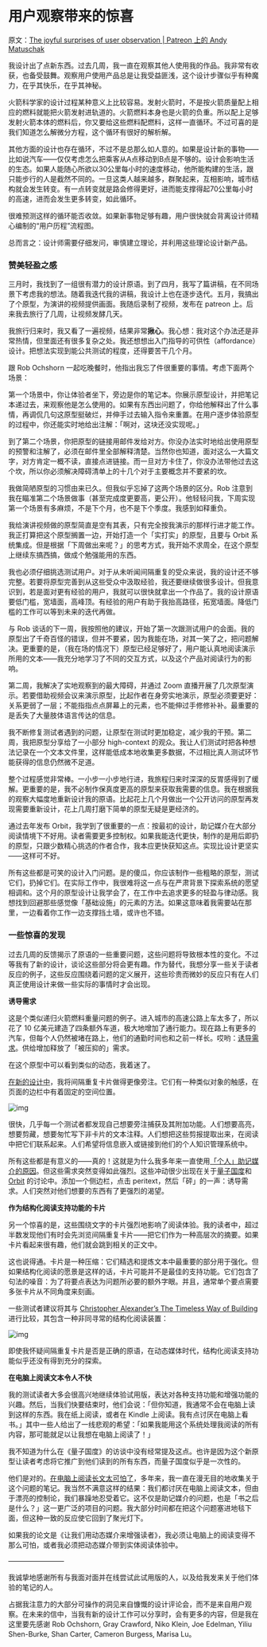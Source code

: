 # 用户观察带来的惊喜

原文：[The joyful surprises of user observation | Patreon 上的 Andy Matuschak](https://www.patreon.com/posts/joyful-surprises-68479856)

我设计出了点新东西。过去几周，我一直在观察其他人使用我的作品。我非常有收获，也备受鼓舞。观察用户使用产品总是让我受益匪浅，这个设计步骤似乎有种魔力，在乎其快乐，在乎其神秘。

火箭科学家的设计过程某种意义上比较容易。发射火箭时，不是按火箭质量配上相应的燃料就能把火箭发射进轨道的。火箭燃料本身也是火箭的负重。所以配上足够发射火箭本体的燃料后，你又要给这些燃料配燃料，这样一直循环。不过可喜的是我们知道怎么解微分方程，这个循环有很好的解析解。

其他方面的设计也存在循环，不过不是总那么如人意的。如果是设计新的事物——比如说汽车——仅仅考虑怎么把乘客从A点移动到B点是不够的。设计会影响生活的生态。如果人能随心所欲以30公里每小时的速度移动，他所能构建的生活，跟只能步行的人是截然不同的。一旦这类人越来越多，群聚起来，互相影响，城市结构就会发生转变。有一点转变就是路会修得更好，进而能支撑得起70公里每小时的高速，进而会发生更多转变，如此循环。

很难预测这样的循环能否收敛。如果新事物足够有趣，用户很快就会背离设计师精心编制的“用户历程”流程图。

总而言之：设计师需要仔细发问，审慎建立理论，并利用这些理论设计新产品。

### **赞美轻盈之感**

三月时，我找到了一组很有潜力的设计原语。到了四月，我写了篇讲稿，在不同场景下考虑我的想法。随着我迭代我的讲稿，我设计上也在逐步迭代。五月，我搞出了个原型，为演讲的视频提供画面。我随后录制了视频，发布在 patreon 上。后来我去旅行了几周，让视频发酵几天。

我旅行归来时，我又看了一遍视频，结果非常**揪心**。我心想：我对这个办法还是非常热情，但里面还有很多复杂之处。我还想想出入门指导的可供性（affordance）设计。把想法实现到能公共测试的程度，还得要苦干几个月。

跟 Rob Ochshorn 一起吃晚餐时，他指出我忘了件很重要的事情。考虑下面两个场景：

第一个场景中，你让体验者坐下，旁边是你的笔记本。你展示原型设计，并把笔记本递过去，来观察他是怎么使用的。如果有东西出问题了，你给他解释出了什么事情，再调侃几句这原型挺破烂，并伸手过去输入指令来重置。在用户逐步体验原型的过程中，你还能实时地给出注解：「啊对，这块还没实现呢。」

到了第二个场景，你把原型的链接用邮件发给对方。你没办法实时地给出使用原型的预警和注解了，必须在邮件里全部解释清楚。当然你也知道，面对这么一大篇文字，对方肯定一概不读，直接点进链接。而一旦对方卡住了，你没办法带他过去这个坎，所以你必须解决障碍清单上的十几个对于主要概念并不要紧的坎。

我做简陋原型的习惯由来已久。但我似乎忘掉了这两个场景的区分。Rob 注意到我在瞄准第二个场景做事（甚至完成度更要高，更公开）。他轻轻问我，下周实现第一个场景有多麻烦，不是下个月，也不是下个季度。我感到如释重负。

我给演讲视频做的原型简直是空有其表，只有完全按我演示的那样行进才能工作。我正打算把这个原型搁置一边，开始打造一个「实打实」的原型，且要与 Orbit 系统集成。但是根据「下周做出来呢？」的思考方式，我开始不求周全，在这个原型上继续东搞西搞，做成个勉强能用的东西。

我也必须仔细挑选测试用户。对于从未听闻间隔重复的受众来说，我的设计还不够完整。若要将原型完善到从这些受众中汲取经验，我还要继续做很多设计。但我意识到，若是面对更有经验的用户，我就可以很快就拿出一个作品了。我的设计原语要低门槛，宽墙面，高峰顶。有经验的用户有助于我抬高路径，拓宽墙面。降低门槛的工作可以等到未来的迭代再做。

与 Rob 谈话的下一周，我按照他的建议，开始了第一次跟测试用户的会面。我的原型出了千奇百怪的错误，但并不要紧，因为我能在场，对其一笑了之，把问题解决。更重要的是，（我在场的情况下）原型已经足够好了，用户能认真地阅读演示所用的文本——我充分地学习了不同的交互方式，以及这个产品对阅读行为的影响。

第二周，我解决了实地观察到的最大障碍，并通过 Zoom 直播开展了几次原型演示。若要借助视频会议来演示原型，比起作者在身旁实地演示，原型必须要更好：关系更弱了一层；不能指指点点屏幕上的元素，也不能伸过手修修补补。最重要的是丢失了大量肢体语言传达的信息。

我不断修复测试者遇到的问题，让原型在测试时更加稳定，减少我的干预。第二周，我把原型分享给了一小部分 high-context 的观众。我让人们测试时把各种想法记录在一个文本文件里，这样能低成本地收集更多数据，不过相比真人测试环节能获得的信息仍然微不足道。

整个过程感觉非常棒。一小步一小步地行进，我旅程归来时深深的反胃感得到了缓解。更重要的是，我不必制作保真度更高的原型来获取我需要的信息。我在根据我的观察大幅度地重新设计我的原语。比起花上几个月做出一个公开访问的原型再发现需要重新设计，花上几周打磨下简单的原型无疑是更经济的。

通过去年发布 Orbit，我学到了很重要的一点：按最初的设计，助记媒介在大部分阅读情境下不好用。读者需要更多控制权。如果我能迭代更快，制作的是用后即扔的原型，只跟少数精心挑选的作者合作，我本应更快获知这点。实现比设计更坚实——这样可不好。

所有这些都是可笑的设计入门问题。是的傻瓜，你应该制作一些粗略的原型，测试它们，扔掉它们。在实际工作中，我很难将这一点与在严肃背景下探索系统的愿望相调和。这个月的原型设计让我学会了，在工作中去追求更多的轻盈与律动感。我想找到回避那些感觉像「基础设施」的元素的方法。如果这意味着我需要站在那里，一边看着你工作一边支撑挡土墙，或许也不错。

### **一些惊喜的发现**

过去几周的反馈揭示了原语的一些重要问题，这些问题将导致根本性的变化。不过等我有了新的设计，谈论这些部分将会更有趣。作为替代，我想分享一些关于读者反应的例子，这些反应围绕着问题的定义展开，这些珍贵而微妙的反应只有在人们真正使用设计来做一些实际的事情时才会出现。

**诱导需求**

这是个类似递归火箭燃料重量问题的例子。进入城市的高速公路上车太多了，所以花了 10 亿美元建造了四条额外车道，极大地增加了通行能力。现在路上有更多的汽车，但每个人仍然被堵在路上，他们的通勤时间也和之前一样长。哎哟：[诱导需求](https://en.wikipedia.org/wiki/Induced_demand)。供给增加释放了「被压抑的」需求。

在这个原型中可以看到类似的动态，我着迷了。

[在新的设计中](https://www.patreon.com/posts/demo-talk-new-66348634?cid=85507220)，我将间隔重复卡片做得更像旁注。它们有一种类似对象的触感，在页面的边栏中有着固定的空间位置。

![img](https://c10.patreonusercontent.com/4/patreon-media/p/post/68479856/090294853ce942458c32b986907f7533/eyJ3Ijo4MjB9/1.png?token-time=1657929600&token-hash=tulbGCePKN8C6dYTOJltIUWggo25bHtHnTjsA1k-1eQ%3D)

很快，几乎每一个测试者都发现自己想要旁注捕获及其附加功能。人们想要高亮，想要剪藏，想要匆忙写下非卡片的文本注释。人们想把这些剪报提取出来，在阅读中把它们联系起来。人们希望将信息嵌入或链接到他们的个人知识管理系统中。

所有这些都是有意义的——真的！这就是为什么我多年来一直使用[「个人」助记媒介的原因](https://notes.andymatuschak.org/z5ARNXtS5VxteskEW91S1yYTgAcLABNXsZuJE)。但这些需求突然变得如此强烈。这些冲动很少出现在关于[量子国度](https://quantum.country/)和 [Orbit](https://withorbit.com/) 的讨论中。添加一个侧边栏，点击 peritext，然后「砰」的一声：诱导需求。人们突然对他们想要的东西有了更强烈的渴望。

**作为结构化阅读支持功能的卡片**

另一个惊喜的是，这些围绕文字的卡片强烈地影响了阅读体验。我的读者中，超过半数发现他们有时会先浏览间隔重复卡片——把它们作为一种高层次的摘要。如果卡片看起来很有趣，他们就会跳到相关的正文中。

这也说得通。卡片是一种压缩：它们精选和提炼文本中最重要的部分用于强化。但如果结构化阅读的愿景是这样的话，卡片可能并不是最佳的支持功能。它们包含了句法的噪音：为了将要点表达为问题所必要的额外字眼。并且，通常单个要点需要多张卡片从不同角度来刻画。

一些测试者建议将其与 [Christopher Alexander’s The Timeless Way of Building](https://en.wikipedia.org/wiki/The_Timeless_Way_of_Building) 进行比较，其包含一种非同寻常的结构化阅读装置：

![img](https://c10.patreonusercontent.com/4/patreon-media/p/post/68479856/3085dab677304693a821ab98889ac3c3/e30%3D/1.png?token-time=1657929600&token-hash=mDp8NktDxyNwCpEHCJUv1BjL5lWC8D8lAu_UVLi4sTg%3D)

即使我怀疑间隔重复卡片是否是正确的原语，在动态媒体时代，结构化阅读支持功能似乎还没有得到充分的探索。

**在电脑上阅读文本令人不快**

我的测试读者大多会很高兴地继续体验试用版，表达对各种支持功能和增强功能的兴趣。然后，当我们快要结束时，他们会说：「但你知道，我通常不会在电脑上读到这样的东西。我在纸上阅读，或者在 Kindle 上阅读。我有点讨厌在电脑上看书。」其中一些人给出了一线悲观的希望：「如果我能用这个系统处理我阅读的所有内容，那可能就足以让我想在电脑上阅读了！」

我不知道为什么在《量子国度》的访谈中没有经常提及这点。也许是因为这个新原型让读者考虑将它推广到他们读到的所有东西，而量子国度似乎是一次性的。

他们是对的。[在电脑上阅读长文太可怕了](https://notes.andymatuschak.org/z7yjjydTNu3bujTeFc7Hey1iFbz513SnN6oss)，多年来，我一直在漫无目的地收集关于这个问题的笔记。我当然不满意这样的结果：我们都讨厌在电脑上阅读文本，但由于漂亮的控制论，我们暴躁地忍受着它。这不仅是助记媒介的问题，也是「书之后是什么？」这一更广泛的项目的问题。我大部分时间都在把这个问题塞进地毯下面，但这种一致的反应使它回到了聚光灯下。

如果我的论文是《让我们用动态媒介来增强读者》，我必须让电脑上的阅读变得不那么可怕，或者我必须把动态媒介带到实体阅读体验中。

————————

我诚挚地感谢所有与我面对面并在线尝试此试用版的人，以及给我发来关于他们体验的笔记的人。

占据我注意力的大部分可操作的洞见来自慷慨的设计评论会，而不是来自用户观察。在未来的信中，当我有新的设计工作可以分享时，会有更多的内容，但是我在这里要先感谢 Rob Ochshorn, Gray Crawford, Niko Klein, Joe Edelman, Yiliu Shen-Burke, Shan Carter, Cameron Burgess, Marisa Lu。